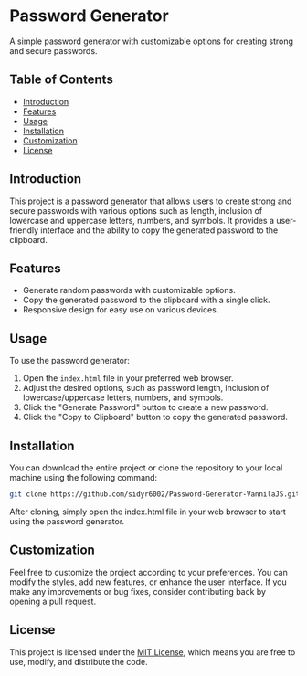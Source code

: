 # Password Generator

A simple password generator with customizable options for creating strong and secure passwords.

## Table of Contents

- [Introduction](#introduction)
- [Features](#features)
- [Usage](#usage)
- [Installation](#installation)
- [Customization](#customization)
- [License](#license)

## Introduction

This project is a password generator that allows users to create strong and secure passwords with various options such as length, inclusion of lowercase and uppercase letters, numbers, and symbols. It provides a user-friendly interface and the ability to copy the generated password to the clipboard.

## Features

- Generate random passwords with customizable options.
- Copy the generated password to the clipboard with a single click.
- Responsive design for easy use on various devices.

## Usage

To use the password generator:

1. Open the `index.html` file in your preferred web browser.
2. Adjust the desired options, such as password length, inclusion of lowercase/uppercase letters, numbers, and symbols.
3. Click the "Generate Password" button to create a new password.
4. Click the "Copy to Clipboard" button to copy the generated password.

## Installation

You can download the entire project or clone the repository to your local machine using the following command:

```bash
git clone https://github.com/sidyr6002/Password-Generator-VannilaJS.git
```
After cloning, simply open the index.html file in your web browser to start using the password generator.

## Customization 

Feel free to customize the project according to your preferences. You can modify the styles, add new features, or enhance the user interface.
If you make any improvements or bug fixes, consider contributing back by opening a pull request.

## License 

This project is licensed under the [MIT License](LICENSE), which means you are free to use, modify, and distribute the code.
